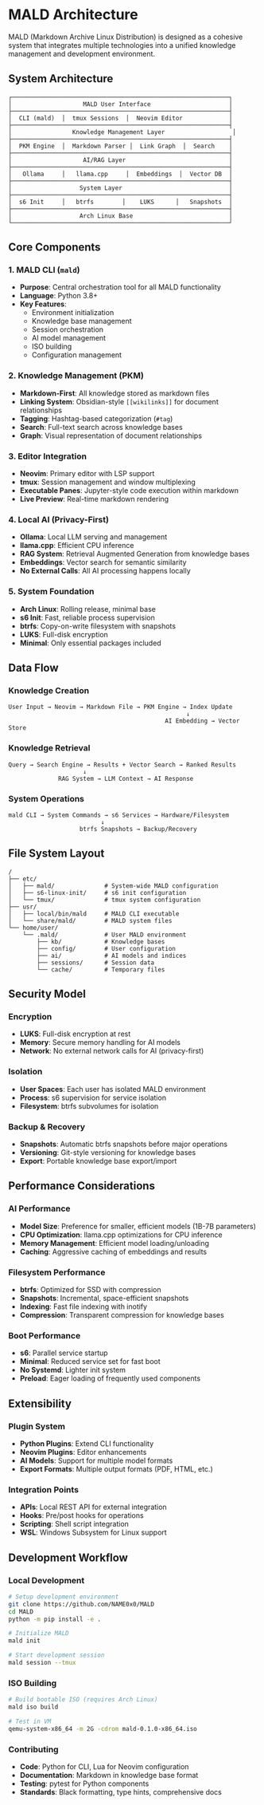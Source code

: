 # MALD Architecture

MALD (Markdown Archive Linux Distribution) is designed as a cohesive system that integrates multiple technologies into a unified knowledge management and development environment.

## System Architecture

```
┌─────────────────────────────────────────────────────────────┐
│                    MALD User Interface                      │
├─────────────────────────────────────────────────────────────┤
│  CLI (mald)  │  tmux Sessions  │  Neovim Editor             │
├─────────────────────────────────────────────────────────────┤
│                 Knowledge Management Layer                   │
├─────────────────────────────────────────────────────────────┤
│  PKM Engine  │  Markdown Parser │  Link Graph  │  Search    │
├─────────────────────────────────────────────────────────────┤
│                    AI/RAG Layer                             │
├─────────────────────────────────────────────────────────────┤
│   Ollama     │   llama.cpp     │  Embeddings  │  Vector DB  │
├─────────────────────────────────────────────────────────────┤
│                   System Layer                              │
├─────────────────────────────────────────────────────────────┤
│  s6 Init     │   btrfs        │    LUKS      │   Snapshots  │
├─────────────────────────────────────────────────────────────┤
│                   Arch Linux Base                           │
└─────────────────────────────────────────────────────────────┘
```

## Core Components

### 1. MALD CLI (`mald`)
- **Purpose**: Central orchestration tool for all MALD functionality
- **Language**: Python 3.8+
- **Key Features**:
  - Environment initialization
  - Knowledge base management
  - Session orchestration
  - AI model management
  - ISO building
  - Configuration management

### 2. Knowledge Management (PKM)
- **Markdown-First**: All knowledge stored as markdown files
- **Linking System**: Obsidian-style `[[wikilinks]]` for document relationships
- **Tagging**: Hashtag-based categorization (`#tag`)
- **Search**: Full-text search across knowledge bases
- **Graph**: Visual representation of document relationships

### 3. Editor Integration
- **Neovim**: Primary editor with LSP support
- **tmux**: Session management and window multiplexing
- **Executable Panes**: Jupyter-style code execution within markdown
- **Live Preview**: Real-time markdown rendering

### 4. Local AI (Privacy-First)
- **Ollama**: Local LLM serving and management
- **llama.cpp**: Efficient CPU inference
- **RAG System**: Retrieval Augmented Generation from knowledge bases
- **Embeddings**: Vector search for semantic similarity
- **No External Calls**: All AI processing happens locally

### 5. System Foundation
- **Arch Linux**: Rolling release, minimal base
- **s6 Init**: Fast, reliable process supervision
- **btrfs**: Copy-on-write filesystem with snapshots
- **LUKS**: Full-disk encryption
- **Minimal**: Only essential packages included

## Data Flow

### Knowledge Creation
```
User Input → Neovim → Markdown File → PKM Engine → Index Update
                                                  ↓
                                            AI Embedding → Vector Store
```

### Knowledge Retrieval
```
Query → Search Engine → Results + Vector Search → Ranked Results
                     ↓
              RAG System → LLM Context → AI Response
```

### System Operations
```
mald CLI → System Commands → s6 Services → Hardware/Filesystem
                          ↓
                    btrfs Snapshots → Backup/Recovery
```

## File System Layout

```
/
├── etc/
│   ├── mald/              # System-wide MALD configuration
│   ├── s6-linux-init/     # s6 init configuration
│   └── tmux/              # tmux system configuration
├── usr/
│   ├── local/bin/mald     # MALD CLI executable
│   └── share/mald/        # MALD system files
└── home/user/
    └── .mald/             # User MALD environment
        ├── kb/            # Knowledge bases
        ├── config/        # User configuration
        ├── ai/            # AI models and indices
        ├── sessions/      # Session data
        └── cache/         # Temporary files
```

## Security Model

### Encryption
- **LUKS**: Full-disk encryption at rest
- **Memory**: Secure memory handling for AI models
- **Network**: No external network calls for AI (privacy-first)

### Isolation
- **User Spaces**: Each user has isolated MALD environment
- **Process**: s6 supervision for service isolation
- **Filesystem**: btrfs subvolumes for isolation

### Backup & Recovery
- **Snapshots**: Automatic btrfs snapshots before major operations
- **Versioning**: Git-style versioning for knowledge bases
- **Export**: Portable knowledge base export/import

## Performance Considerations

### AI Performance
- **Model Size**: Preference for smaller, efficient models (1B-7B parameters)
- **CPU Optimization**: llama.cpp optimizations for CPU inference
- **Memory Management**: Efficient model loading/unloading
- **Caching**: Aggressive caching of embeddings and results

### Filesystem Performance
- **btrfs**: Optimized for SSD with compression
- **Snapshots**: Incremental, space-efficient snapshots
- **Indexing**: Fast file indexing with inotify
- **Compression**: Transparent compression for knowledge bases

### Boot Performance
- **s6**: Parallel service startup
- **Minimal**: Reduced service set for fast boot
- **No Systemd**: Lighter init system
- **Preload**: Eager loading of frequently used components

## Extensibility

### Plugin System
- **Python Plugins**: Extend CLI functionality
- **Neovim Plugins**: Editor enhancements
- **AI Models**: Support for multiple model formats
- **Export Formats**: Multiple output formats (PDF, HTML, etc.)

### Integration Points
- **APIs**: Local REST API for external integration
- **Hooks**: Pre/post hooks for operations
- **Scripting**: Shell script integration
- **WSL**: Windows Subsystem for Linux support

## Development Workflow

### Local Development
```bash
# Setup development environment
git clone https://github.com/NAME0x0/MALD
cd MALD
python -m pip install -e .

# Initialize MALD
mald init

# Start development session
mald session --tmux
```

### ISO Building
```bash
# Build bootable ISO (requires Arch Linux)
mald iso build

# Test in VM
qemu-system-x86_64 -m 2G -cdrom mald-0.1.0-x86_64.iso
```

### Contributing
- **Code**: Python for CLI, Lua for Neovim configuration
- **Documentation**: Markdown in knowledge base format
- **Testing**: pytest for Python components
- **Standards**: Black formatting, type hints, comprehensive docs